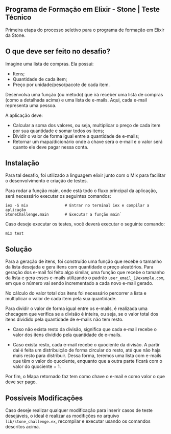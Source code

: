 ## Programa de Formação em Elixir - Stone | Teste Técnico 

Primeira etapa do processo seletivo para o programa de formação em Elixir da Stone.

## O que deve ser feito no desafio?

Imagine uma lista de compras. Ela possui:

- Itens;
- Quantidade de cada item;
- Preço por unidade/peso/pacote de cada item.

Desenvolva uma função (ou método) que irá receber uma lista de compras (como a detalhada acima) e uma lista de e-mails. Aqui, cada e-mail representa uma pessoa.

A aplicação deve:

- Calcular a soma dos valores, ou seja, multiplicar o preço de cada item por sua quantidade e somar todos os itens;
- Dividir o valor de forma igual entre a quantidade de e-mails;
- Retornar um mapa/dicionário onde a chave será o e-mail e o valor será quanto ele deve pagar nessa conta.

## Instalação

Para tal desafio, foi utilizado a linguagem elixir junto com o Mix para facilitar o desenvolvimento e criação de testes.

Para rodar a função main, onde está todo o fluxo principal da aplicação, será necessário executar os seguintes comandos:

	iex -S mix                # Entrar no terminal iex e compilar a aplicação
	StoneChallenge.main       # Executar a função main`

Caso deseje executar os testes, você deverá executar o seguinte comando:

	mix test

##  Solução

Para a geração de itens, foi construído uma função que recebe o tamanho da lista desejada e gera itens com quantidade e preço aleatórios. Para geração dos e-mail foi feito algo similar, uma função que recebe o tamanho da lista e gera esses e-mails utilizando o padrão `user_email_1@example.com`, em que o número vai sendo incrementado a cada novo e-mail gerado.

No cálculo do valor total dos itens foi necessário percorrer a lista e multiplicar o valor de cada item pela sua quantidade.

Para dividir o valor de forma igual entre os e-mails, é realizada uma checagem que verifica se a divisão é inteira, ou seja, se o valor total dos itens dividido pela quantidade de e-mails não tem resto.

- Caso não exista resto da divisão, significa que cada e-mail recebe o valor dos itens dividido pela quantidade de e-mails. 

- Caso exista resto, cada e-mail recebe o quociente da divisão. A partir dai é feita um distribuição de forma circular do resto, até que não haja mais resto para distribuir. Dessa forma, teremos uma lista com e-mails que têm o valor do quociente, enquanto que a outra parte ficará com o valor do quociente + 1.

Por fim, o Mapa retornado faz tem como chave o e-mail e como valor o que deve ser pago.

## Possíveis Modificações

Caso deseje realizar qualquer modificação para inserir casos de teste desejáveis, o ideal é realizar as modifições no arquivo `lib/stone_challenge.ex`, recompilar e executar usando os comandos descritos acima.
